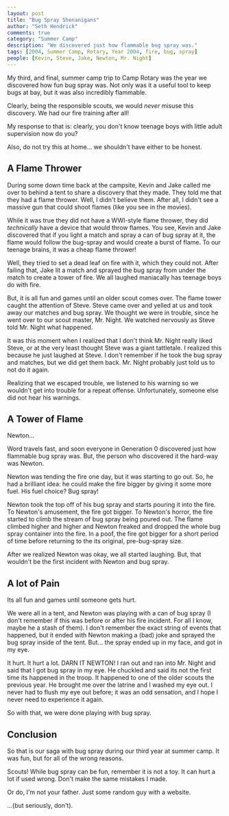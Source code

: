 ```yaml
--- 
layout: post
title: "Bug Spray Shenanigans"
author: "Seth Hendrick"
comments: true
category: "Summer Camp"
description: "We discovered just how flammable bug spray was."
tags: [2004, Summer Camp, Rotary, Year 2004, fire, bug, spray]
people: [Kevin, Steve, Jake, Newton, Mr. Night]
---
```


My third, and final, summer camp trip to Camp Rotary was the year we discovered how fun bug spray was.  Not only was it a useful tool to keep bugs at bay, but it was also incredibly flammable.  

Clearly, being the responsible scouts, we would _never_ misuse this discovery.  We had our fire training after all!

My response to that is: clearly, you don't know teenage boys with little adult supervision now do you?

Also, do not try this at home... we shouldn't have either to be honest.

## A Flame Thrower

During some down time back at the campsite, Kevin and Jake called me over to behind a tent to share a discovery that they made.  They told me that they had a flame thrower.  Well, I didn't believe them. After all, I didn't see a massive gun that could shoot flames (like you see in the movies).

While it was true they did not have a WWI-style flame thrower, they did _technically_ have a device that would throw flames.  You see, Kevin and Jake discovered that if you light a match and spray a can of bug spray at it, the flame would follow the bug-spray and would create a burst of flame.  To our teenage brains, it was a cheap flame thrower!

Well, they tried to set a dead leaf on fire with it, which they could not.  After failing that, Jake lit a match and sprayed the bug spray from under the match to create a tower of fire.  We all laughed maniacally has teenage boys do with fire.

But, it is all fun and games until an older scout comes over.  The flame tower caught the attention of Steve.  Steve came over and yelled at us and took away our matches and bug spray.  We thought we were in trouble, since he went over to our scout master, Mr. Night.  We watched nervously as Steve told Mr. Night what happened.

It was this moment when I realized that I don't think Mr. Night really liked Steve, or at the very least thought Steve was a giant tattletale.  I realized this because he just laughed at Steve.  I don't remember if he took the bug spray and matches, but we did get them back.  Mr. Night probably just told us to not do it again.

Realizing that we escaped trouble, we listened to his warning so we wouldn't get into trouble for a repeat offense.  Unfortunately, someone else did not hear his warnings.

## A Tower of Flame

Newton...

Word travels fast, and soon everyone in Generation 0 discovered just how flammable bug spray was.  But, the person who discovered it the hard-way was Newton.

Newton was tending the fire one day, but it was starting to go out.  So, he had a brilliant idea: he could make the fire bigger by giving it some more fuel.  His fuel choice?  Bug spray!

Newton took the top off of his bug spray and starts pouring it into the fire.  To Newton's amusement, the fire got bigger.  To Newton's horror, the fire started to climb the stream of bug spray being poured out.   The flame climbed higher and higher and Newton freaked and dropped the whole bug spray container into the fire.  In a poof, the fire got bigger for a short period of time before returning to the its original, pre-bug-spray size.

After we realized Newton was okay, we all started laughing.  But, that wouldn't be the first incident with Newton and bug spray.

## A lot of Pain

Its all fun and games until someone gets hurt.

We were all in a tent, and Newton was playing with a can of bug spray (I don't remember if this was before or after his fire incident.  For all I know, maybe he a stash of them).  I don't remember the exact string of events that happened, but it ended with Newton making a (bad) joke and sprayed the bug spray inside of the tent.  But... the spray ended up in my face, and got in my eye.

It hurt.  It hurt a lot.  DARN IT NEWTON!  I ran out and ran into Mr. Night and said that I got bug spray in my eye.  He chuckled and said its not the first time its happened in the troop.  It happened to one of the older scouts the previous year.  He brought me over the latrine and I washed my eye out.  I never had to flush my eye out before; it was an odd sensation, and I hope I never need to experience it again.

So with that, we were done playing with bug spray.

## Conclusion

So that is our saga with bug spray during our third year at summer camp.  It was fun, but for all of the wrong reasons.

Scouts!  While bug spray can be fun, remember it is not a toy.  It can hurt a lot if used wrong.  Don't make the same mistakes I made.

Or do, I'm not your father.  Just some random guy with a website.

...(but seriously, don't).
